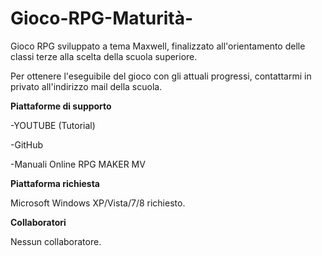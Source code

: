 # Gioco-RPG-Maturità-

Gioco RPG sviluppato a tema Maxwell, finalizzato all'orientamento delle classi terze alla scelta della scuola superiore.

Per ottenere l'eseguibile del gioco con gli attuali progressi, contattarmi in privato all'indirizzo mail della scuola.


**Piattaforme di supporto**

-YOUTUBE (Tutorial)

-GitHub

-Manuali Online RPG MAKER MV


**Piattaforma richiesta**

Microsoft Windows XP/Vista/7/8 richiesto.



**Collaboratori** 

Nessun collaboratore.



